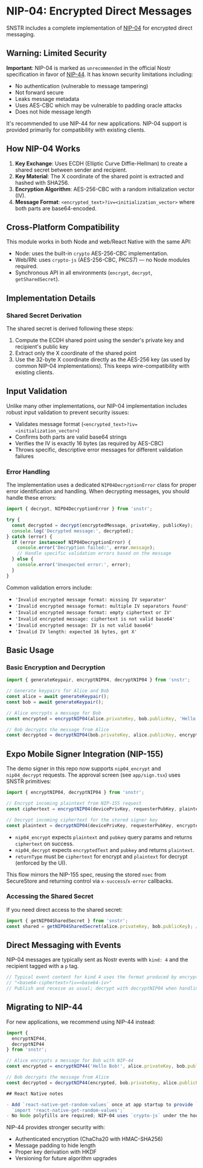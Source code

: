 # NIP-04: Encrypted Direct Messages

SNSTR includes a complete implementation of [NIP-04](https://github.com/nostr-protocol/nips/blob/master/04.md) for encrypted direct messaging.

## Warning: Limited Security

**Important**: NIP-04 is marked as `unrecommended` in the official Nostr specification in favor of [NIP-44](https://github.com/nostr-protocol/nips/blob/master/44.md). It has known security limitations including:

- No authentication (vulnerable to message tampering)
- Not forward secure
- Leaks message metadata
- Uses AES-CBC which may be vulnerable to padding oracle attacks
- Does not hide message length

It's recommended to use NIP-44 for new applications. NIP-04 support is provided primarily for compatibility with existing clients.

## How NIP-04 Works

1. **Key Exchange**: Uses ECDH (Elliptic Curve Diffie-Hellman) to create a shared secret between sender and recipient.
2. **Key Material**: The X coordinate of the shared point is extracted and hashed with SHA256.
3. **Encryption Algorithm**: AES-256-CBC with a random initialization vector (IV).
4. **Message Format**: `<encrypted_text>?iv=<initialization_vector>` where both parts are base64-encoded.

## Cross-Platform Compatibility

This module works in both Node and web/React Native with the same API:

- Node: uses the built-in `crypto` AES-256-CBC implementation.
- Web/RN: uses `crypto-js` (AES-256-CBC, PKCS7) — no Node modules required.
- Synchronous API in all environments (`encrypt`, `decrypt`, `getSharedSecret`).

## Implementation Details

### Shared Secret Derivation

The shared secret is derived following these steps:

1. Compute the ECDH shared point using the sender's private key and recipient's public key
2. Extract only the X coordinate of the shared point
3. Use the 32-byte X coordinate directly as the AES-256 key (as used by common NIP-04 implementations). This keeps wire-compatibility with existing clients.

## Input Validation

Unlike many other implementations, our NIP-04 implementation includes robust input validation to prevent security issues:

- Validates message format (`<encrypted_text>?iv=<initialization_vector>`)
- Confirms both parts are valid base64 strings
- Verifies the IV is exactly 16 bytes (as required by AES-CBC)
- Throws specific, descriptive error messages for different validation failures

### Error Handling

The implementation uses a dedicated `NIP04DecryptionError` class for proper error identification and handling. When decrypting messages, you should handle these errors:

```typescript
import { decrypt, NIP04DecryptionError } from 'snstr';

try {
  const decrypted = decrypt(encryptedMessage, privateKey, publicKey);
  console.log('Decrypted message:', decrypted);
} catch (error) {
  if (error instanceof NIP04DecryptionError) {
    console.error('Decryption failed:', error.message);
    // Handle specific validation errors based on the message
  } else {
    console.error('Unexpected error:', error);
  }
}
```

Common validation errors include:

- `'Invalid encrypted message format: missing IV separator'`
- `'Invalid encrypted message format: multiple IV separators found'`
- `'Invalid encrypted message format: empty ciphertext or IV'`
- `'Invalid encrypted message: ciphertext is not valid base64'`
- `'Invalid encrypted message: IV is not valid base64'`
- `'Invalid IV length: expected 16 bytes, got X'`

## Basic Usage

### Basic Encryption and Decryption

```typescript
import { generateKeypair, encryptNIP04, decryptNIP04 } from 'snstr';

// Generate keypairs for Alice and Bob
const alice = await generateKeypair();
const bob = await generateKeypair();

// Alice encrypts a message for Bob
const encrypted = encryptNIP04(alice.privateKey, bob.publicKey, 'Hello Bob!');

// Bob decrypts the message from Alice
const decrypted = decryptNIP04(bob.privateKey, alice.publicKey, encrypted);
```

## Expo Mobile Signer Integration (NIP-155)

The demo signer in this repo now supports `nip04_encrypt` and `nip04_decrypt` requests. The approval screen (see `app/sign.tsx`) uses SNSTR primitives:

```typescript
import { encryptNIP04, decryptNIP04 } from 'snstr';

// Encrypt incoming plaintext from NIP-155 request
const ciphertext = encryptNIP04(devicePrivKey, requesterPubKey, plaintext);

// Decrypt incoming ciphertext for the stored signer key
const plaintext = decryptNIP04(devicePrivKey, requesterPubKey, encryptedText);
```

- `nip04_encrypt` expects `plaintext` and `pubkey` query params and returns `ciphertext` on success.
- `nip04_decrypt` expects `encryptedText` and `pubkey` and returns `plaintext`.
- `returnType` must be `ciphertext` for encrypt and `plaintext` for decrypt (enforced by the UI).

This flow mirrors the NIP-155 spec, reusing the stored `nsec` from SecureStore and returning control via `x-success`/`x-error` callbacks.

### Accessing the Shared Secret

If you need direct access to the shared secret:

```typescript
import { getNIP04SharedSecret } from 'snstr';
const shared = getNIP04SharedSecret(alice.privateKey, bob.publicKey); // Uint8Array(32)
```

## Direct Messaging with Events

NIP-04 messages are typically sent as Nostr events with `kind: 4` and the recipient tagged with a `p` tag.

```typescript
// Typical event content for kind 4 uses the format produced by encryptNIP04:
// "<base64-ciphertext>?iv=<base64-iv>"
// Publish and receive as usual; decrypt with decryptNIP04 when handling events.
```

## Migrating to NIP-44

For new applications, we recommend using NIP-44 instead:

```typescript
import {
  encryptNIP44,
  decryptNIP44
} from 'snstr';

// Alice encrypts a message for Bob with NIP-44
const encrypted = encryptNIP44('Hello Bob!', alice.privateKey, bob.publicKey);

// Bob decrypts the message from Alice
const decrypted = decryptNIP44(encrypted, bob.privateKey, alice.publicKey);

## React Native notes

- Add `react-native-get-random-values` once at app startup to provide `crypto.getRandomValues`:
  `import 'react-native-get-random-values';`
- No Node polyfills are required; NIP‑04 uses `crypto-js` under the hood on RN.
```

NIP-44 provides stronger security with:

- Authenticated encryption (ChaCha20 with HMAC-SHA256)
- Message padding to hide length
- Proper key derivation with HKDF
- Versioning for future algorithm upgrades
